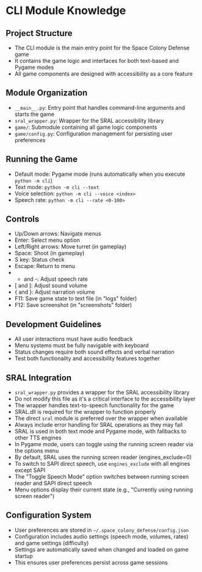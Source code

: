 # CLI Module Knowledge

## Project Structure
- The CLI module is the main entry point for the Space Colony Defense game
- It contains the game logic and interfaces for both text-based and Pygame modes
- All game components are designed with accessibility as a core feature

## Module Organization
- `__main__.py`: Entry point that handles command-line arguments and starts the game
- `sral_wrapper.py`: Wrapper for the SRAL accessibility library
- `game/`: Submodule containing all game logic components
- `game/config.py`: Configuration management for persisting user preferences

## Running the Game
- Default mode: Pygame mode (runs automatically when you execute `python -m cli`)
- Text mode: `python -m cli --text`
- Voice selection: `python -m cli --voice <index>`
- Speech rate: `python -m cli --rate <0-100>`

## Controls
- Up/Down arrows: Navigate menus
- Enter: Select menu option
- Left/Right arrows: Move turret (in gameplay)
- Space: Shoot (in gameplay)
- S key: Status check
- Escape: Return to menu
- + and -: Adjust speech rate
- [ and ]: Adjust sound volume
- { and }: Adjust narration volume
- F11: Save game state to text file (in "logs" folder)
- F12: Save screenshot (in "screenshots" folder)

## Development Guidelines
- All user interactions must have audio feedback
- Menu systems must be fully navigable with keyboard
- Status changes require both sound effects and verbal narration
- Test both functionality and accessibility features together

## SRAL Integration
- `sral_wrapper.py` provides a wrapper for the SRAL accessibility library
- Do not modify this file as it's a critical interface to the accessibility layer
- The wrapper handles text-to-speech functionality for the game
- SRAL.dll is required for the wrapper to function properly
- The direct `sral` module is preferred over the wrapper when available
- Always include error handling for SRAL operations as they may fail
- SRAL is used in both text mode and Pygame mode, with fallbacks to other TTS engines
- In Pygame mode, users can toggle using the running screen reader via the options menu
- By default, SRAL uses the running screen reader (engines_exclude=0)
- To switch to SAPI direct speech, use `engines_exclude` with all engines except SAPI
- The "Toggle Speech Mode" option switches between running screen reader and SAPI direct speech
- Menu options display their current state (e.g., "Currently using running screen reader")

## Configuration System
- User preferences are stored in `~/.space_colony_defense/config.json`
- Configuration includes audio settings (speech mode, volumes, rates) and game settings (difficulty)
- Settings are automatically saved when changed and loaded on game startup
- This ensures user preferences persist across game sessions
